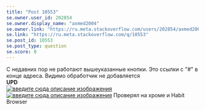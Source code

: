 ```yaml
---
title: "Post 10553"
se.owner.user_id: 202854
se.owner.display_name: "axmed2004"
se.owner.link: "https://ru.meta.stackoverflow.com/users/202854/axmed2004"
se.link: "https://ru.meta.stackoverflow.com/q/10553"
se.post_id: 10553
se.post_type: question
se.score: 0
---
```

<p>С недавних пор не работают вышеуказанные кнопки. Это ссылки с &quot;#&quot; в конце адреса. Видимо обработчик не добавляется<br />
<strong>UPD</strong><br />
<a href="https://i.stack.imgur.com/YP1W3.png" rel="nofollow noreferrer"><img src="https://i.stack.imgur.com/YP1W3.png" alt="введите сюда описание изображения" /></a><a href="https://i.stack.imgur.com/h5g1p.png" rel="nofollow noreferrer"><img src="https://i.stack.imgur.com/h5g1p.png" alt="введите сюда описание изображения" /></a>
Проверял на хроме и Habit Browser</p>
